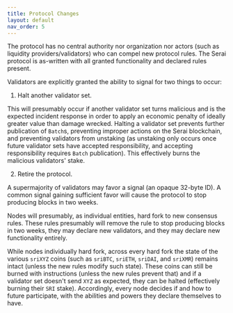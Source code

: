 ```yaml
---
title: Protocol Changes
layout: default
nav_order: 5
---
```


The protocol has no central authority nor organization nor actors (such as
liquidity providers/validators) who can compel new protocol rules. The Serai
protocol is as-written with all granted functionality and declared rules
present.

Validators are explicitly granted the ability to signal for two things to occur:

1) Halt another validator set.

This will presumably occur if another validator set turns malicious and is the
expected incident response in order to apply an economic penalty of ideally
greater value than damage wrecked. Halting a validator set prevents further
publication of `Batch`s, preventing improper actions on the Serai blockchain,
and preventing validators from unstaking (as unstaking only occurs once future
validator sets have accepted responsibility, and accepting responsibility
requires `Batch` publication). This effectively burns the malicious validators'
stake.

2) Retire the protocol.

A supermajority of validators may favor a signal (an opaque 32-byte ID). A
common signal gaining sufficient favor will cause the protocol to stop producing
blocks in two weeks.

Nodes will presumably, as individual entities, hard fork to new consensus rules.
These rules presumably will remove the rule to stop producing blocks in two
weeks, they may declare new validators, and they may declare new functionality
entirely.

While nodes individually hard fork, across every hard fork the state of the
various `sriXYZ` coins (such as `sriBTC`, `sriETH`, `sriDAI`, and `sriXMR`)
remains intact (unless the new rules modify such state). These coins can still
be burned with instructions (unless the new rules prevent that) and if a
validator set doesn't send `XYZ` as expected, they can be halted (effectively
burning their `SRI` stake). Accordingly, every node decides if and how to future
participate, with the abilities and powers they declare themselves to have.
